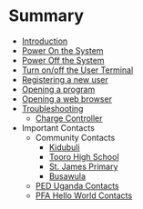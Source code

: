 # Summary

* [Introduction](README.md)
* [Power On the System](manual/power_on.md)
* [Power Off the System](manual/power_off.md)
* [Turn on/off the User Terminal](manual/topbox.md)
* [Registering a new user](manual/register.md)
* [Opening a program](manual/open.md)
* [Opening a web browser](manual/www.md)
* [Troubleshooting](troubleshooting/troubleshooting.md)
   * [Charge Controller](troubleshooting/charge_controller.md)
* Important Contacts
   * Community Contacts
       * [Kidubuli](contacts/kidubuli.md)
       * [Tooro High School](contacts/tooro.md)
       * [St. James Primary](contacts/st_james.md)
       * [Busawula](contacts/busawula.md)
   * [PED Uganda Contacts](contacts/ped.md)
   * [PFA Hello World Contacts](contacts/pfa.md)

